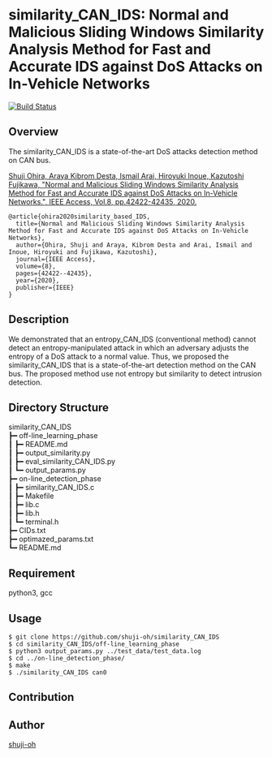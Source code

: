similarity_CAN_IDS: Normal and Malicious Sliding Windows Similarity Analysis Method for Fast and Accurate IDS against DoS Attacks on In-Vehicle Networks
====

[![Build Status](https://travis-ci.com/shuji-oh/similarity_CAN_IDS.svg?token=Pqsitpmqbb4Dofx7SdpB&branch=master)](https://travis-ci.com/shuji-oh/similarity_CAN_IDS)

## Overview

The similarity_CAN_IDS is a state-of-the-art DoS attacks detection method on CAN bus.

[Shuji Ohira, Araya Kibrom Desta, Ismail Arai, Hiroyuki Inoue, Kazutoshi Fujikawa, "Normal and Malicious Sliding Windows Similarity Analysis Method for Fast and Accurate IDS against DoS Attacks on In-Vehicle Networks.", IEEE Access, Vol.8, pp.42422-42435, 2020.](https://ieeexplore.ieee.org/document/9007444) 

```
@article{ohira2020similarity_based_IDS,
  title={Normal and Malicious Sliding Windows Similarity Analysis Method for Fast and Accurate IDS against DoS Attacks on In-Vehicle Networks},
  author={Ohira, Shuji and Araya, Kibrom Desta and Arai, Ismail and Inoue, Hiroyuki and Fujikawa, Kazutoshi},
  journal={IEEE Access},
  volume={8},
  pages={42422--42435},
  year={2020},
  publisher={IEEE}
}
```

## Description

We demonstrated that an entropy_CAN_IDS (conventional method) cannot detect an entropy-manipulated attack in which an adversary adjusts the entropy of a DoS attack to a normal value. Thus, we proposed the similarity_CAN_IDS that is a state-of-the-art detection method on the CAN bus. The proposed method use not entropy but similarity to detect intrusion detection.

## Directory Structure

similarity_CAN_IDS  
┣━ off-line_learning_phase  
┃	┣━ README.md  
┃	┣━ output_similarity.py  
┃	┣━ eval_similarity_CAN_IDS.py  
┃	┗━ output_params.py  
┣━ on-line_detection_phase  
┃	┣━ similarity_CAN_IDS.c  
┃	┣━ Makefile  
┃	┣━ lib.c  
┃   ┣━ lib.h  
┃	┗━ terminal.h  
┣━ CIDs.txt  
┣━ optimazed_params.txt  
┗━ README.md  

## Requirement

python3, gcc

## Usage

```shell
$ git clone https://github.com/shuji-oh/similarity_CAN_IDS  
$ cd similarity_CAN_IDS/off-line_learning_phase  
$ python3 output_params.py ../test_data/test_data.log  
$ cd ../on-line_detection_phase/  
$ make  
$ ./similarity_CAN_IDS can0  
```

## Contribution

## Author

[shuji-oh](https://github.com/shuji-oh)

